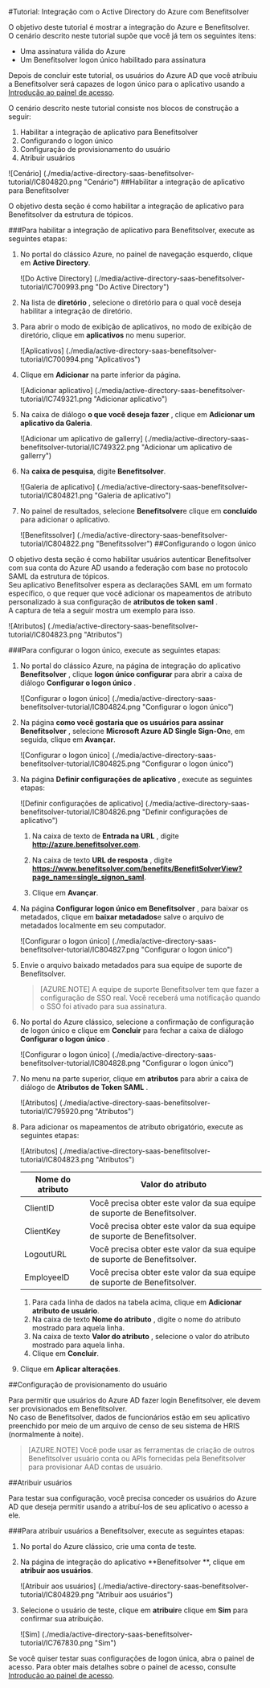 <properties 
    pageTitle="Tutorial: Integração com o Active Directory do Azure com Benefitsolver | Microsoft Azure"
    description="Saiba como usar Benefitsolver com o Azure Active Directory para habilitar o logon único, provisionamento automatizado e muito mais!" 
    services="active-directory" 
    authors="jeevansd"  
    documentationCenter="na" 
    manager="femila"/>
<tags 
    ms.service="active-directory" 
    ms.devlang="na" 
    ms.topic="article" 
    ms.tgt_pltfrm="na" 
    ms.workload="identity" 
    ms.date="10/10/2016" 
    ms.author="jeedes" />

#<a name="tutorial-azure-active-directory-integration-with-benefitsolver"></a>Tutorial: Integração com o Active Directory do Azure com Benefitsolver

O objetivo deste tutorial é mostrar a integração do Azure e Benefitsolver.  
O cenário descrito neste tutorial supõe que você já tem os seguintes itens:

-   Uma assinatura válida do Azure
-   Um Benefitsolver logon único habilitado para assinatura

Depois de concluir este tutorial, os usuários do Azure AD que você atribuiu a Benefitsolver será capazes de logon único para o aplicativo usando a [Introdução ao painel de acesso](active-directory-saas-access-panel-introduction.md).

O cenário descrito neste tutorial consiste nos blocos de construção a seguir:

1.  Habilitar a integração de aplicativo para Benefitsolver
2.  Configurando o logon único
3.  Configuração de provisionamento do usuário
4.  Atribuir usuários

![Cenário] (./media/active-directory-saas-benefitsolver-tutorial/IC804820.png "Cenário")
##<a name="enabling-the-application-integration-for-benefitsolver"></a>Habilitar a integração de aplicativo para Benefitsolver

O objetivo desta seção é como habilitar a integração de aplicativo para Benefitsolver da estrutura de tópicos.

###<a name="to-enable-the-application-integration-for-benefitsolver-perform-the-following-steps"></a>Para habilitar a integração de aplicativo para Benefitsolver, execute as seguintes etapas:

1.  No portal do clássico Azure, no painel de navegação esquerdo, clique em **Active Directory**.

    ![Do Active Directory] (./media/active-directory-saas-benefitsolver-tutorial/IC700993.png "Do Active Directory")

2.  Na lista de **diretório** , selecione o diretório para o qual você deseja habilitar a integração de diretório.

3.  Para abrir o modo de exibição de aplicativos, no modo de exibição de diretório, clique em **aplicativos** no menu superior.

    ![Aplicativos] (./media/active-directory-saas-benefitsolver-tutorial/IC700994.png "Aplicativos")

4.  Clique em **Adicionar** na parte inferior da página.

    ![Adicionar aplicativo] (./media/active-directory-saas-benefitsolver-tutorial/IC749321.png "Adicionar aplicativo")

5.  Na caixa de diálogo **o que você deseja fazer** , clique em **Adicionar um aplicativo da Galeria**.

    ![Adicionar um aplicativo de gallerry] (./media/active-directory-saas-benefitsolver-tutorial/IC749322.png "Adicionar um aplicativo de gallerry")

6.  Na **caixa de pesquisa**, digite **Benefitsolver**.

    ![Galeria de aplicativo] (./media/active-directory-saas-benefitsolver-tutorial/IC804821.png "Galeria de aplicativo")

7.  No painel de resultados, selecione **Benefitsolver**e clique em **concluído** para adicionar o aplicativo.

    ![Benefitssolver] (./media/active-directory-saas-benefitsolver-tutorial/IC804822.png "Benefitssolver")
##<a name="configuring-single-sign-on"></a>Configurando o logon único

O objetivo desta seção é como habilitar usuários autenticar Benefitsolver com sua conta do Azure AD usando a federação com base no protocolo SAML da estrutura de tópicos.  
Seu aplicativo Benefitsolver espera as declarações SAML em um formato específico, o que requer que você adicionar os mapeamentos de atributo personalizado à sua configuração de **atributos de token saml** .  
A captura de tela a seguir mostra um exemplo para isso.

![Atributos] (./media/active-directory-saas-benefitsolver-tutorial/IC804823.png "Atributos")

###<a name="to-configure-single-sign-on-perform-the-following-steps"></a>Para configurar o logon único, execute as seguintes etapas:

1.  No portal do clássico Azure, na página de integração do aplicativo **Benefitsolver** , clique **logon único configurar** para abrir a caixa de diálogo **Configurar o logon único** .

    ![Configurar o logon único] (./media/active-directory-saas-benefitsolver-tutorial/IC804824.png "Configurar o logon único")

2.  Na página **como você gostaria que os usuários para assinar Benefitsolver** , selecione **Microsoft Azure AD Single Sign-On**e, em seguida, clique em **Avançar**.

    ![Configurar o logon único] (./media/active-directory-saas-benefitsolver-tutorial/IC804825.png "Configurar o logon único")

3.  Na página **Definir configurações de aplicativo** , execute as seguintes etapas:

    ![Definir configurações de aplicativo] (./media/active-directory-saas-benefitsolver-tutorial/IC804826.png "Definir configurações de aplicativo")

    1.  Na caixa de texto de **Entrada na URL** , digite **http://azure.benefitsolver.com**.
    2.  Na caixa de texto **URL de resposta** , digite **https://www.benefitsolver.com/benefits/BenefitSolverView?page_name=single_signon_saml**.  


    3.  Clique em **Avançar**.

4.  Na página **Configurar logon único em Benefitsolver** , para baixar os metadados, clique em **baixar metadados**e salve o arquivo de metadados localmente em seu computador.

    ![Configurar o logon único] (./media/active-directory-saas-benefitsolver-tutorial/IC804827.png "Configurar o logon único")

5.  Envie o arquivo baixado metadados para sua equipe de suporte de Benefitsolver.

    >[AZURE.NOTE] A equipe de suporte Benefitsolver tem que fazer a configuração de SSO real.
Você receberá uma notificação quando o SSO foi ativado para sua assinatura.

6.  No portal do Azure clássico, selecione a confirmação de configuração de logon único e clique em **Concluir** para fechar a caixa de diálogo **Configurar o logon único** .

    ![Configurar o logon único] (./media/active-directory-saas-benefitsolver-tutorial/IC804828.png "Configurar o logon único")

7.  No menu na parte superior, clique em **atributos** para abrir a caixa de diálogo de **Atributos de Token SAML** .

    ![Atributos] (./media/active-directory-saas-benefitsolver-tutorial/IC795920.png "Atributos")

8.  Para adicionar os mapeamentos de atributo obrigatório, execute as seguintes etapas:

    ![Atributos] (./media/active-directory-saas-benefitsolver-tutorial/IC804823.png "Atributos")

  	|Nome do atributo|Valor do atributo|
  	|---|---|
  	|ClientID|Você precisa obter este valor da sua equipe de suporte de Benefitsolver.|
  	|ClientKey|Você precisa obter este valor da sua equipe de suporte de Benefitsolver.|
  	|LogoutURL|Você precisa obter este valor da sua equipe de suporte de Benefitsolver.|
  	|EmployeeID|Você precisa obter este valor da sua equipe de suporte de Benefitsolver.|

    1.  Para cada linha de dados na tabela acima, clique em **Adicionar atributo de usuário**.
    2.  Na caixa de texto **Nome do atributo** , digite o nome do atributo mostrado para aquela linha.
    3.  Na caixa de texto **Valor do atributo** , selecione o valor do atributo mostrado para aquela linha.
    4.  Clique em **Concluir**.

9.  Clique em **Aplicar alterações**.

##<a name="configuring-user-provisioning"></a>Configuração de provisionamento do usuário

Para permitir que usuários do Azure AD fazer login Benefitsolver, ele devem ser provisionados em Benefitsolver.  
No caso de Benefitsolver, dados de funcionários estão em seu aplicativo preenchido por meio de um arquivo de censo de seu sistema de HRIS (normalmente à noite).  

>[AZURE.NOTE] Você pode usar as ferramentas de criação de outros Benefitsolver usuário conta ou APIs fornecidas pela Benefitsolver para provisionar AAD contas de usuário.

##<a name="assigning-users"></a>Atribuir usuários

Para testar sua configuração, você precisa conceder os usuários do Azure AD que deseja permitir usando a atribuí-los de seu aplicativo o acesso a ele.

###<a name="to-assign-users-to-benefitsolver-perform-the-following-steps"></a>Para atribuir usuários a Benefitsolver, execute as seguintes etapas:

1.  No portal do Azure clássico, crie uma conta de teste.

2.  Na página de integração do aplicativo **Benefitsolver **, clique em **atribuir aos usuários**.

    ![Atribuir aos usuários] (./media/active-directory-saas-benefitsolver-tutorial/IC804829.png "Atribuir aos usuários")

3.  Selecione o usuário de teste, clique em **atribuir**e clique em **Sim** para confirmar sua atribuição.

    ![Sim] (./media/active-directory-saas-benefitsolver-tutorial/IC767830.png "Sim")

Se você quiser testar suas configurações de logon única, abra o painel de acesso. Para obter mais detalhes sobre o painel de acesso, consulte [Introdução ao painel de acesso](active-directory-saas-access-panel-introduction.md).
